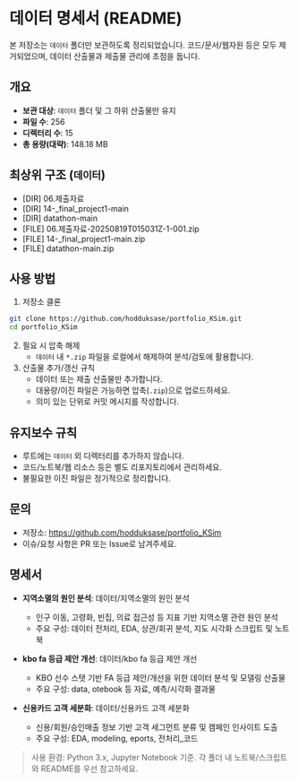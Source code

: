 ﻿# 데이터 명세서 (README)

본 저장소는 `데이터` 폴더만 보관하도록 정리되었습니다. 코드/문서/웹자원 등은 모두 제거되었으며, 데이터 산출물과 제출물 관리에 초점을 둡니다.

## 개요
- **보관 대상**: `데이터` 폴더 및 그 하위 산출물만 유지
- **파일 수**: 256
- **디렉터리 수**: 15
- **총 용량(대략)**: 148.18 MB

## 최상위 구조 (`데이터`)
- [DIR] 06.제출자료
- [DIR] 14-_final_project1-main
- [DIR] datathon-main
- [FILE] 06.제출자료-20250819T015031Z-1-001.zip
- [FILE] 14-_final_project1-main.zip
- [FILE] datathon-main.zip

## 사용 방법
1. 저장소 클론
```bash
git clone https://github.com/hodduksase/portfolio_KSim.git
cd portfolio_KSim
```
2. 필요 시 압축 해제
   - `데이터` 내 `*.zip` 파일을 로컬에서 해제하여 분석/검토에 활용합니다.
3. 산출물 추가/갱신 규칙
   - 데이터 또는 제출 산출물만 추가합니다.
   - 대용량/이진 파일은 가능하면 압축(`.zip`)으로 업로드하세요.
   - 의미 있는 단위로 커밋 메시지를 작성합니다.

## 유지보수 규칙
- 루트에는 `데이터` 외 디렉터리를 추가하지 않습니다.
- 코드/노트북/웹 리소스 등은 별도 리포지토리에서 관리하세요.
- 불필요한 이진 파일은 정기적으로 정리합니다.

## 문의
- 저장소: https://github.com/hodduksase/portfolio_KSim
- 이슈/요청 사항은 PR 또는 Issue로 남겨주세요.

## 명세서

- **지역소멸의 원인 분석**: 데이터/지역소멸의 원인 분석
  - 인구 이동, 고령화, 빈집, 의료 접근성 등 지표 기반 지역소멸 관련 원인 분석
  - 주요 구성: 데이터 전처리, EDA, 상관/회귀 분석, 지도 시각화 스크립트 및 노트북

- **kbo fa 등급 제안 개선**: 데이터/kbo fa 등급 제안 개선
  - KBO 선수 스탯 기반 FA 등급 제안/개선을 위한 데이터 분석 및 모델링 산출물
  - 주요 구성: data, 
otebook 등 자료, 예측/시각화 결과물

- **신용카드 고객 세분화**: 데이터/신용카드 고객 세분화
  - 신용/회원/승인매출 정보 기반 고객 세그먼트 분류 및 캠페인 인사이트 도출
  - 주요 구성: EDA, modeling, 
eports, 전처리_코드

> 사용 환경: Python 3.x, Jupyter Notebook 기준. 각 폴더 내 노트북/스크립트와 README를 우선 참고하세요.

